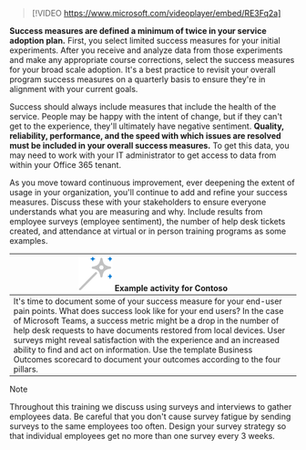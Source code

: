 > [!VIDEO https://www.microsoft.com/videoplayer/embed/RE3Fq2a]

**Success measures are defined a minimum of twice in your service adoption plan.** First, you select limited success measures for your initial experiments. After you receive and analyze data from those experiments and make any appropriate course corrections, select the success measures for your broad scale adoption. It's a best practice to revisit your overall program success measures on a quarterly basis to ensure they're in alignment with your current goals. 

Success should always include measures that include the health of the service. People may be happy with the intent of change, but if they can't get to the experience, they'll ultimately have negative sentiment. **Quality, reliability, performance, and the speed with which issues are resolved must be included in your overall success measures.** To get this data, you may need to work with your IT administrator to get access to data from within your Office 365 tenant. 

As you move toward continuous improvement, ever deepening the extent of usage in your organization, you'll continue to add and refine your success measures. Discuss these with your stakeholders to ensure everyone understands what you are measuring and why. Include results from employee surveys (employee sentiment), the number of help desk tickets created, and attendance at virtual or in person training programs as some examples. 

|![Activity icon](../media/activity.png) Example activity for Contoso|
|-|
|It's time to document some of your success measure for your end-user pain points. What does success look like for your end users? In the case of Microsoft Teams, a success metric might be a drop in the number of help desk requests to have documents restored from local devices. User surveys might reveal satisfaction with the experience and an increased ability to find and act on information. Use the template Business Outcomes scorecard to document your outcomes according to the four pillars.|

> [!NOTE] 
> Throughout this training we discuss using surveys and interviews to gather employees data. Be careful that you don't cause survey fatigue by sending surveys to the same employees too often. Design your survey strategy so that individual employees get no more than one survey every 3 weeks.
